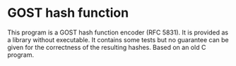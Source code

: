 # GOST hash function

This program is a GOST hash function encoder (RFC 5831). It is provided as a library without executable. It contains some tests but no guarantee can be given for the correctness of the resulting hashes. Based on an old C program.
